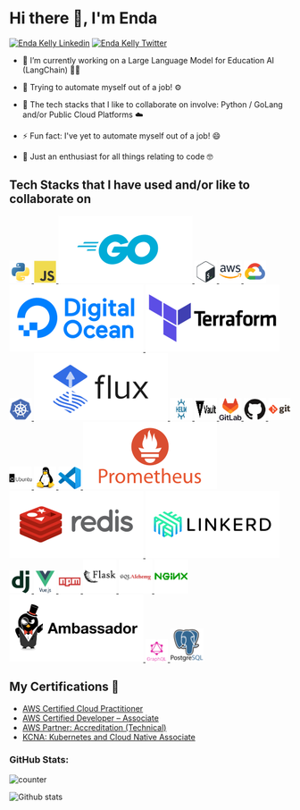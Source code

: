 # Hi there 👋, I'm Enda

[![Enda Kelly Linkedin](https://img.shields.io/badge/LinkedIn-0077B5?style=for-the-badge&logo=linkedin&logoColor=white)](https://www.linkedin.com/in/enda-kelly/)
[![Enda Kelly Twitter](https://img.shields.io/badge/Twitter-1DA1F2?style=for-the-badge&logo=twitter&logoColor=white)](https://twitter.com/EannaOCeallaigh)

- 🔭 I’m currently working on a Large Language Model for Education AI (LangChain) 👨‍💻

- 🌱 Trying to automate myself out of a job! ⚙️

- 👯 The tech stacks that I like to collaborate on involve: Python / GoLang and/or Public Cloud Platforms ☁️ 

- ⚡ Fun fact: I've yet to automate myself out of a job! 😄

- 💬 Just an enthusiast for all things relating to code 🤓


## Tech Stacks that I have used and/or like to collaborate on
<p align="left"> 
    <a href="https://www.python.org" target="_blank"> <img src="https://raw.githubusercontent.com/devicons/devicon/master/icons/python/python-original.svg" alt="python" width="40" height="40"/> </a> 
    <a href="https://www.javascript.com/" target="_blank"> <img src="https://raw.githubusercontent.com/devicons/devicon/master/icons/javascript/javascript-original.svg" alt="javascript" width="40" height="40"/> </a>
    <a href="https://go.dev/" target="_blank"> <img src="https://github.com/endk17/endk17/blob/main/icons/golang-ar21.svg" alt="golang"/>
    </a> 
    <a href="https://www.gnu.org/software/bash/" target="_blank"> <img src="https://raw.githubusercontent.com/devicons/devicon/master/icons/bash/bash-original.svg" alt="bash" width="40" height="40"/> </a> 
    <a href="https://aws.amazon.com/" target="_blank"> <img src="https://raw.githubusercontent.com/devicons/devicon/master/icons/amazonwebservices/amazonwebservices-original-wordmark.svg" alt="aws" width="40" height="40"/> </a>
    <a href="https://cloud.google.com/" target="_blank"> <img src="https://github.com/devicons/devicon/blob/master/icons/googlecloud/googlecloud-original.svg" 
    alt="gcp" width="40" height="40"/> </a>
    <a href="https://www.digitalocean.com/" target="_blank"> <img src="https://github.com/endk17/endk17/blob/main/icons/digitalocean-ar21.svg" 
    alt="do"/> </a>
    <a href="https://www.terraform.io/" target="_blank"> <img src="https://github.com/endk17/endk17/blob/main/icons/terraformio-ar21.svg" 
    alt="terraform"/> </a>
    <a href="https://kubernetes.io/" target="_blank"> <img src="https://github.com/devicons/devicon/blob/master/icons/kubernetes/kubernetes-plain.svg" 
    alt="k8s" width="40" height="40"/> </a>
    <a href="https://fluxcd.io/" target="_blank"> <img src="https://github.com/endk17/endk17/blob/main/icons/fluxcdio-ar21.svg" 
    alt="fluxcd"/> </a>
    <a href="https://helm.sh/" target="_blank"> <img src="https://github.com/endk17/endk17/blob/main/icons/helmsh-ar21.svg" 
    alt="helm" width="40" height="40"/> </a>
    <a href="https://www.vaultproject.io/" target="_blank"> <img src="https://github.com/endk17/endk17/blob/main/icons/vaultproject-ar21.svg" 
    alt="vault" width="40" height="40"/> </a>
    <a href="https://gitlab.com/" target="_blank"> <img src="https://raw.githubusercontent.com/devicons/devicon/master/icons/gitlab/gitlab-original-wordmark.svg"
    alt="gitlab" width="40" height="40"/> </a>
    <a href="https://github.com/" target="_blank"> <img src="https://raw.githubusercontent.com/devicons/devicon/master/icons/github/github-original.svg"
    alt="github" width="40" height="40"/> </a>
    <a href="https://git-scm.com/" target="_blank"> <img src="https://raw.githubusercontent.com/devicons/devicon/master/icons/git/git-original-wordmark.svg"
    alt="git" width="40" height="40"/> </a>
    <a href="https://ubuntu.com/" target="_blank"> <img src="https://raw.githubusercontent.com/devicons/devicon/master/icons/ubuntu/ubuntu-plain-wordmark.svg" 
    alt="ubunbtu" width="40" height="40"/> </a>
    <a href="target="_blank"> <img src="https://github.com/devicons/devicon/blob/master/icons/linux/linux-original.svg" 
    alt="linux" width="40" height="40"/> </a>
    <a href="https://code.visualstudio.com/" target="_blank"> <img src="https://github.com/devicons/devicon/blob/master/icons/vscode/vscode-original.svg" 
    alt="vscode" width="40" height="40"/> </a>
    <a href="https://prometheus.io/" target="_blank"> <img src="https://github.com/endk17/endk17/blob/main/icons/prometheusio-ar21.svg" 
    alt="prometheus" /> </a>
    <a href="https://redis.com/" target="_blank"> <img src="https://github.com/endk17/endk17/blob/main/icons/redis-ar21.svg" 
    alt="redis" /> </a>
    <a href="https://linkerd.io/" target="_blank"> <img src="https://github.com/endk17/endk17/blob/main/icons/linkerdio-ar21.svg" 
    alt="linkerd" /> </a>
    <a href="https://www.djangoproject.com/" target="_blank"> <img src="https://github.com/devicons/devicon/blob/master/icons/django/django-plain.svg" alt="django" width="40" height="40"/> </a>
    <a href="https://vuejs.org/" target="_blank"> <img src="https://raw.githubusercontent.com/devicons/devicon/master/icons/vuejs/vuejs-original-wordmark.svg" 
    alt="vuejs" width="40" height="40"/> </a>
    <a href="https://www.npmjs.com/" target="_blank"> <img src="https://raw.githubusercontent.com/devicons/devicon/master/icons/npm/npm-original-wordmark.svg" 
    alt="npm" width="40" height="40"/> </a>
    <a href="https://palletsprojects.com/p/flask/" target="_blank"> <img src="https://raw.githubusercontent.com/devicons/devicon/master/icons/flask/flask-original-wordmark.svg" alt="flask"
    width="60" height="60"/> </a>
    <a href="https://www.sqlalchemy.org/" target="_blank"> <img src="https://github.com/devicons/devicon/blob/master/icons/sqlalchemy/sqlalchemy-original-wordmark.svg" 
    alt="sqlalchemy" width="60" height="60"/> </a>
    <a href="https://www.nginx.com/" target="_blank"> <img src="https://raw.githubusercontent.com/devicons/devicon/master/icons/nginx/nginx-original.svg" 
    alt="nginx" width="60" height="60"/> </a>
    <a href="https://www.getambassador.io/" target="_blank"> <img src="https://github.com/endk17/endk17/blob/main/icons/ambassadorio-ar21.svg" alt="ambassador" /> </a>
    <a href="https://graphql.org/" target="_blank"> <img src="https://raw.githubusercontent.com/devicons/devicon/master/icons/graphql/graphql-plain-wordmark.svg" 
    alt="gql" width="40" height="40"/> </a>
    <a href="https://www.postgresql.org/" target="_blank"> <img src="https://raw.githubusercontent.com/devicons/devicon/master/icons/postgresql/postgresql-original-wordmark.svg" 
    alt="postgres" width="60" height="60"/> </a>
</p>

##  My Certifications 🏅

* [AWS Certified Cloud Practitioner](https://www.credly.com/badges/8a420ab2-e8cf-404a-b418-1f5ebe23f3c1)
* [AWS Certified Developer – Associate](https://www.credly.com/badges/93053ffe-8919-4fe4-8f10-b378901db832)
* [AWS Partner: Accreditation (Technical)](https://www.credly.com/badges/06c88d3f-e029-41c5-b821-a31ca2f73ed9)
* [KCNA: Kubernetes and Cloud Native Associate](https://www.credly.com/badges/0de72367-d90f-48d3-a604-cc560165cab2)


### GitHub Stats:

![counter](https://enptm74jfyxktnn.m.pipedream.net)

![Github stats](https://github-readme-stats.vercel.app/api?username=endk17)



<!--
**endk17/endk17** is a ✨ _special_ ✨ repository because its `README.md` (this file) appears on your GitHub profile.

Here are some ideas to get you started:

- 🔭 I’m currently working on ...
- 🌱 I’m currently learning ...
- 👯 I’m looking to collaborate on ...
- 🤔 I’m looking for help with ...
- 💬 Ask me about ...
- 📫 How to reach me: ...
- 😄 Pronouns: ...
- ⚡ Fun fact: ...
-->

